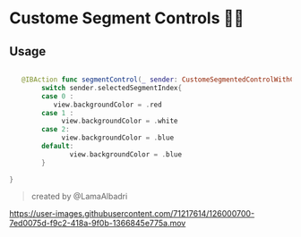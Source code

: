 # Custome Segment Controls 🍍🌴

## Usage

```Swift

   @IBAction func segmentControl(_ sender: CustomeSegmentedControlWithCornerRadius) {
        switch sender.selectedSegmentIndex{
        case 0 :
           view.backgroundColor = .red
        case 1 :
             view.backgroundColor = .white
        case 2:
             view.backgroundColor = .blue
        default:
               view.backgroundColor = .blue
        }
      
}
```


> created by  @LamaAlbadri 


https://user-images.githubusercontent.com/71217614/126000700-7ed0075d-f9c2-418a-9f0b-1366845e775a.mov


